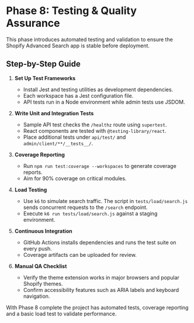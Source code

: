 # Phase 8: Testing & Quality Assurance

This phase introduces automated testing and validation to ensure the Shopify Advanced Search app is stable before deployment.

## Step-by-Step Guide

1. **Set Up Test Frameworks**
   - Install Jest and testing utilities as development dependencies.
   - Each workspace has a Jest configuration file.
   - API tests run in a Node environment while admin tests use JSDOM.

2. **Write Unit and Integration Tests**
   - Sample API test checks the `/healthz` route using `supertest`.
   - React components are tested with `@testing-library/react`.
   - Place additional tests under `api/test/` and `admin/client/**/__tests__/`.

3. **Coverage Reporting**
   - Run `npm run test:coverage --workspaces` to generate coverage reports.
   - Aim for 90% coverage on critical modules.

4. **Load Testing**
   - Use `k6` to simulate search traffic. The script in `tests/load/search.js` sends concurrent requests to the `/search` endpoint.
   - Execute `k6 run tests/load/search.js` against a staging environment.

5. **Continuous Integration**
   - GitHub Actions installs dependencies and runs the test suite on every push.
   - Coverage artifacts can be uploaded for review.

6. **Manual QA Checklist**
   - Verify the theme extension works in major browsers and popular Shopify themes.
   - Confirm accessibility features such as ARIA labels and keyboard navigation.

With Phase 8 complete the project has automated tests, coverage reporting and a basic load test to validate performance.
